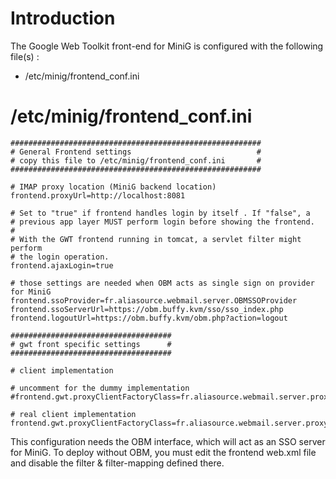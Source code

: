 # Introduction #

The Google Web Toolkit front-end for MiniG is configured with the following file(s) :
  * /etc/minig/frontend\_conf.ini

# /etc/minig/frontend\_conf.ini #

```
########################################################
# General Frontend settings                            #
# copy this file to /etc/minig/frontend_conf.ini       #
########################################################

# IMAP proxy location (MiniG backend location)
frontend.proxyUrl=http://localhost:8081

# Set to "true" if frontend handles login by itself . If "false", a
# previous app layer MUST perform login before showing the frontend.
#
# With the GWT frontend running in tomcat, a servlet filter might perform
# the login operation.
frontend.ajaxLogin=true

# those settings are needed when OBM acts as single sign on provider for MiniG
frontend.ssoProvider=fr.aliasource.webmail.server.OBMSSOProvider
frontend.ssoServerUrl=https://obm.buffy.kvm/sso/sso_index.php
frontend.logoutUrl=https://obm.buffy.kvm/obm.php?action=logout

####################################
# gwt front specific settings      #
####################################

# client implementation

# uncomment for the dummy implementation 
#frontend.gwt.proxyClientFactoryClass=fr.aliasource.webmail.server.proxy.client.DummyProxyClientFactory

# real client implementation
frontend.gwt.proxyClientFactoryClass=fr.aliasource.webmail.server.proxy.client.http.ProxyClientFactory
```

This configuration needs the OBM interface, which will act as an SSO server for MiniG. To deploy without OBM, you must edit the frontend web.xml file and disable the filter & filter-mapping defined there.